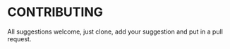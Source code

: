 # CONTRIBUTING

All suggestions welcome, just clone, add your suggestion and put in a pull request.
